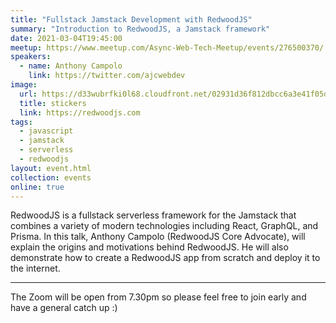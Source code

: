 ```yaml
---
title: "Fullstack Jamstack Development with RedwoodJS"
summary: "Introduction to RedwoodJS, a Jamstack framework"
date: 2021-03-04T19:45:00
meetup: https://www.meetup.com/Async-Web-Tech-Meetup/events/276500370/
speakers:
  - name: Anthony Campolo
    link: https://twitter.com/ajcwebdev
image:
  url: https://d33wubrfki0l68.cloudfront.net/02931d36f812dbcc6a3e41f05d133a7cdcace063/949ca/images/stickers.png
  title: stickers
  link: https://redwoodjs.com
tags:
  - javascript
  - jamstack
  - serverless
  - redwoodjs
layout: event.html
collection: events
online: true
---
```

RedwoodJS is a fullstack serverless framework for the Jamstack that combines a variety of modern technologies including React, GraphQL, and Prisma. In this talk, Anthony Campolo (RedwoodJS Core Advocate), will explain the origins and motivations behind RedwoodJS. He will also demonstrate how to create a RedwoodJS app from scratch and deploy it to the internet.

---

The Zoom will be open from 7.30pm so please feel free to join early and have a general catch up :)
